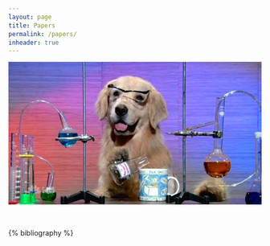 ```yaml
---
layout: page
title: Papers
permalink: /papers/
inheader: true
---
```


![Science!](/images/science.jpeg)  

&nbsp;

{% bibliography %}
